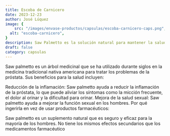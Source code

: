 ```yaml
---
title: Escoba de Carnicero
date: 2023-12-23
author: José Lúquez
image: {
 	src: "/images/envase-productos/capsulas/escoba-carnicero-caps.png",
  alt: "escoba-carnicero",
}
description: Saw Palmetto es la solución natural para mantener la salud de la próstata
draft: false
category: capsulas
---
```


Saw palmetto es un árbol medicinal que se ha utilizado durante siglos en la medicina tradicional nativa americana para tratar los problemas de la próstata. Sus beneficios para la salud incluyen:

Reducción de la inflamación: Saw palmetto ayuda a reducir la inflamación de la próstata, lo que puede aliviar los síntomas como la micción frecuente, el dolor al orinar y la dificultad para orinar.
Mejora de la salud sexual: Saw palmetto ayuda a mejorar la función sexual en los hombres.
Por qué ingerirla en vez de usar productos farmacéuticos:

Saw palmetto es un suplemento natural que es seguro y eficaz para la mayoría de los hombres. No tiene los mismos efectos secundarios que los medicamentos farmacéutico
